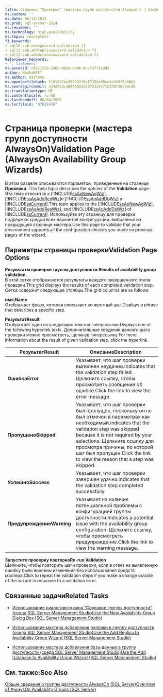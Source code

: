 ```yaml
---
title: Страница "Проверка" (мастера групп доступности AlwaysOn) | Документация Майкрософт
ms.custom: ''
ms.date: 06/14/2017
ms.prod: sql-server-2014
ms.reviewer: ''
ms.technology: high-availability
ms.topic: conceptual
f1_keywords:
- sql12.swb.newagwizard.validation.f1
- sql12.swb.addreplicawizard.validation.f1
- sql12.swb.adddatabasewizard.validation.f1
helpviewer_keywords:
- ', listeners'
ms.assetid: c8971556-240c-491a-bc86-9cc72f71a3dd
author: MashaMSFT
ms.author: mathoma
ms.openlocfilehash: f2010074a357932f8af7358a05ee6ed16f5c0881
ms.sourcegitcommit: ad4d92dce894592a259721a1571b1d8736abacdb
ms.translationtype: MT
ms.contentlocale: ru-RU
ms.lasthandoff: 08/04/2020
ms.locfileid: "87655376"
---
```

# <a name="validation-page-alwayson-availability-group-wizards"></a><span data-ttu-id="ce02d-102">Страница проверки (мастера групп доступности AlwaysOn)</span><span class="sxs-lookup"><span data-stu-id="ce02d-102">Validation Page (AlwaysOn Availability Group Wizards)</span></span>
  <span data-ttu-id="ce02d-103">В этом разделе описываются параметры, приведенные на странице **Проверка** .</span><span class="sxs-lookup"><span data-stu-id="ce02d-103">This help topic describes the options of the **Validation** page.</span></span> <span data-ttu-id="ce02d-104">Эта тема относится к [!INCLUDE[ssAoNewAgWiz](../../../includes/ssaonewagwiz-md.md)], [!INCLUDE[ssAoAddRepWiz](../../../includes/ssaoaddrepwiz-md.md)]и [!INCLUDE[ssAoAddDbWiz](../../../includes/ssaoadddbwiz-md.md)] в [!INCLUDE[ssCurrent](../../../includes/sscurrent-md.md)].</span><span class="sxs-lookup"><span data-stu-id="ce02d-104">This topic applies to the [!INCLUDE[ssAoNewAgWiz](../../../includes/ssaonewagwiz-md.md)], [!INCLUDE[ssAoAddRepWiz](../../../includes/ssaoaddrepwiz-md.md)], and [!INCLUDE[ssAoAddDbWiz](../../../includes/ssaoadddbwiz-md.md)] of [!INCLUDE[ssCurrent](../../../includes/sscurrent-md.md)].</span></span> <span data-ttu-id="ce02d-105">Используйте эту страницу для проверки поддержки средой всех вариантов конфигурации, выбранных на предыдущей странице мастера.</span><span class="sxs-lookup"><span data-stu-id="ce02d-105">Use this page to validate that your environment supports all the configuration choices you made on previous pages of the wizard.</span></span>  
  
##  <a name="validation-page-options"></a><a name="PageOptions"></a><span data-ttu-id="ce02d-106">Параметры страницы проверки</span><span class="sxs-lookup"><span data-stu-id="ce02d-106">Validation Page Options</span></span>  
 <span data-ttu-id="ce02d-107">**Результаты проверки группы доступности.**</span><span class="sxs-lookup"><span data-stu-id="ce02d-107">**Results of availability group validation.**</span></span>  
 <span data-ttu-id="ce02d-108">В этой сетке отображаются результаты каждого завершенного этапа проверки.</span><span class="sxs-lookup"><span data-stu-id="ce02d-108">This grid displays the results of each completed validation step.</span></span> <span data-ttu-id="ce02d-109">Сетка содержит следующие столбцы.</span><span class="sxs-lookup"><span data-stu-id="ce02d-109">The grid columns are as follows:</span></span>  
  
 <span data-ttu-id="ce02d-110">**имя**;</span><span class="sxs-lookup"><span data-stu-id="ce02d-110">**Name**</span></span>  
 <span data-ttu-id="ce02d-111">Отображает фразу, которая описывает конкретный шаг.</span><span class="sxs-lookup"><span data-stu-id="ce02d-111">Displays a phrase that describes a specific step.</span></span>  
  
 <span data-ttu-id="ce02d-112">**Результат**</span><span class="sxs-lookup"><span data-stu-id="ce02d-112">**Result**</span></span>  
 <span data-ttu-id="ce02d-113">Отображает один из следующих текстов гиперссылки.</span><span class="sxs-lookup"><span data-stu-id="ce02d-113">Displays one of the following hyperlink texts.</span></span> <span data-ttu-id="ce02d-114">Дополнительные сведения данного шага проверки можно просмотреть, щелкнув гиперссылку.</span><span class="sxs-lookup"><span data-stu-id="ce02d-114">For more information about the result of given validation step, click the hyperlink.</span></span>  
  
|<span data-ttu-id="ce02d-115">Результат</span><span class="sxs-lookup"><span data-stu-id="ce02d-115">Result</span></span>|<span data-ttu-id="ce02d-116">Описание</span><span class="sxs-lookup"><span data-stu-id="ce02d-116">Description</span></span>|  
|------------|-----------------|  
|<span data-ttu-id="ce02d-117">**Ошибка**</span><span class="sxs-lookup"><span data-stu-id="ce02d-117">**Error**</span></span>|<span data-ttu-id="ce02d-118">Указывает, что шаг проверки выполнен неудачно.</span><span class="sxs-lookup"><span data-stu-id="ce02d-118">Indicates that the validation step failed.</span></span> <span data-ttu-id="ce02d-119">Щелкните ссылку, чтобы просмотреть сообщение об ошибке.</span><span class="sxs-lookup"><span data-stu-id="ce02d-119">Click the link to view the error message.</span></span>|  
|<span data-ttu-id="ce02d-120">**Пропущено**</span><span class="sxs-lookup"><span data-stu-id="ce02d-120">**Skipped**</span></span>|<span data-ttu-id="ce02d-121">Указывает, что шаг проверки был пропущен, поскольку он не был отмечен в параметрах как необходимый.</span><span class="sxs-lookup"><span data-stu-id="ce02d-121">Indicates that the validation step was skipped because it is not required by your selections.</span></span> <span data-ttu-id="ce02d-122">Щелкните ссылку для просмотра причины, по которой шаг был пропущен.</span><span class="sxs-lookup"><span data-stu-id="ce02d-122">Click the link to view the reason that a step was skipped.</span></span>|  
|<span data-ttu-id="ce02d-123">**Успешно**</span><span class="sxs-lookup"><span data-stu-id="ce02d-123">**Success**</span></span>|<span data-ttu-id="ce02d-124">Указывает, что шаг проверки завершен удачно.</span><span class="sxs-lookup"><span data-stu-id="ce02d-124">Indicates that the validation step completed successfully</span></span>|  
|<span data-ttu-id="ce02d-125">**Предупреждение**</span><span class="sxs-lookup"><span data-stu-id="ce02d-125">**Warning**</span></span>|<span data-ttu-id="ce02d-126">Указывает на наличие потенциальной проблемы с конфигурацией группы доступности.</span><span class="sxs-lookup"><span data-stu-id="ce02d-126">Indicates a potential issue with the availability group configuration.</span></span>  <span data-ttu-id="ce02d-127">Щелкните ссылку, чтобы просмотреть предупреждение.</span><span class="sxs-lookup"><span data-stu-id="ce02d-127">Click the link to view the warning message.</span></span>|  
  
 <span data-ttu-id="ce02d-128">**Запустите проверку повторно**</span><span class="sxs-lookup"><span data-stu-id="ce02d-128">**Re-run Validation**</span></span>  
 <span data-ttu-id="ce02d-129">Щелкните, чтобы повторить шаги проверки, если в ответ на выявленную ошибку были внесены изменения без использования средств мастера.</span><span class="sxs-lookup"><span data-stu-id="ce02d-129">Click to repeat the validation steps if you make a change outside of the wizard in response to a validation error.</span></span>  
  

  
##  <a name="related-tasks"></a><a name="RelatedTasks"></a> <span data-ttu-id="ce02d-130">Связанные задачи</span><span class="sxs-lookup"><span data-stu-id="ce02d-130">Related Tasks</span></span>  
  
-   [<span data-ttu-id="ce02d-131">Использование диалогового окна "Создание группы доступности" (среда SQL Server Management Studio)</span><span class="sxs-lookup"><span data-stu-id="ce02d-131">Use the New Availability Group Dialog Box &#40;SQL Server Management Studio&#41;</span></span>](use-the-new-availability-group-dialog-box-sql-server-management-studio.md)  
  
-   [<span data-ttu-id="ce02d-132">Использование мастера добавления реплики в группу доступности (среда SQL Server Management Studio)</span><span class="sxs-lookup"><span data-stu-id="ce02d-132">Use the Add Replica to Availability Group Wizard &#40;SQL Server Management Studio&#41;</span></span>](use-the-add-replica-to-availability-group-wizard-sql-server-management-studio.md)  
  
-   [<span data-ttu-id="ce02d-133">Использование мастера добавления базы данных в группу доступности (среда SQL Server Management Studio)</span><span class="sxs-lookup"><span data-stu-id="ce02d-133">Use the Add Database to Availability Group Wizard &#40;SQL Server Management Studio&#41;</span></span>](availability-group-add-database-to-group-wizard.md)  
  
 
  
## <a name="see-also"></a><span data-ttu-id="ce02d-134">См. также:</span><span class="sxs-lookup"><span data-stu-id="ce02d-134">See Also</span></span>  
 [<span data-ttu-id="ce02d-135">Общие сведения о группы доступности AlwaysOn &#40;SQL Server&#41;</span><span class="sxs-lookup"><span data-stu-id="ce02d-135">Overview of AlwaysOn Availability Groups &#40;SQL Server&#41;</span></span>](overview-of-always-on-availability-groups-sql-server.md)  
  
  
